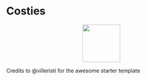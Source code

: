 # Costies

<p align="center">
  <img src="src/assets/images/logo.png" height="100" />
</p>

Credits to @villeristi for the awesome starter template
